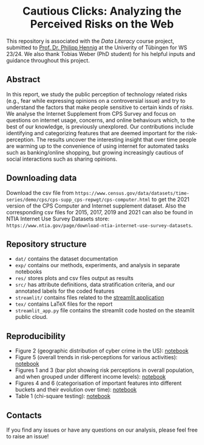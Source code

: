<h1 align="center">Cautious Clicks: Analyzing the Perceived Risks on the Web</h1>

This repository is associated with the _Data Literacy_ course project, submitted to [Prof. Dr. Philipp Hennig](https://uni-tuebingen.de/fakultaeten/mathematisch-naturwissenschaftliche-fakultaet/fachbereiche/informatik/lehrstuehle/methoden-des-maschinellen-lernens/personen/philipp-hennig/) at the Univerity of Tübingen for WS 23/24. We also 
thank Tobias Weber (PhD student) for his helpful inputs and guidance throughout this project.

## Abstract

In this report, we study 
the public perception of technology related risks (e.g., fear while expressing opinions on a controversial issue) 
and try to understand the factors that make people sensitive to certain kinds of _risks_. We 
analyse the Internet Supplement from CPS 
Survey and focus on questions on internet usage, concerns, and 
online behaviours which, to the best 
of our knowledge, is previously unexplored. Our contributions include identifying and categorizing features that are deemed important for the risk-perception. The results uncover the interesting insight that over time people are warming up to the convenience of using internet for automated tasks such as banking/online shopping, but growing increasingly cautious of social interactions such as sharing opinions.

## Downloading data
Download the csv file from `https://www.census.gov/data/datasets/time-series/demo/cps/cps-supp_cps-repwgt/cps-computer.html` to get the 2021 version of the CPS Computer 
and Internet supplement dataset. Also the corresponding csv files for 2015, 2017, 2019 and 2021 can also be found in NTIA Internet Use Survey Datasets store: 
`https://www.ntia.gov/page/download-ntia-internet-use-survey-datasets`.


## Repository structure
- `dat/` contains the dataset documentation
- `exp/` contains our methods, experiments, and analysis in separate notebooks
- `res/` stores plots and csv files output as results
- `src/` has attribute definitions, data stratification criteria, and our annotated labels for the coded features
- `streamlit/` contains files related to the [streamlit application](https://datalitproject1.streamlit.app/)
- `tex/` contains LaTeX files for the report
- `streamlit_app.py` file contains the streamlit code hosted on the steamlit public cloud.

## Reproducibility
- Figure 2 (geographic distribution of cyber crime in the US): [notebook](https://github.com/swag2198/data-literacy/blob/main/exp/Statewise_distribution.ipynb)
- Figure 5 (overall trends in risk-perceptions for various activities): [notebook](https://github.com/swag2198/data-literacy/blob/main/exp/Time_series_data.ipynb)
- Figures 1 and 3 (bar plot showing risk perceptions in overall population, and when grouped under different income levels): [notebook](https://github.com/swag2198/data-literacy/blob/main/exp/exp_AssociationBetweenVariables.ipynb)
- Figures 4 and 6 (categorisation of important features into different buckets and their evolution over time): [notebook](https://github.com/swag2198/data-literacy/blob/main/exp/XGB_feature_importance.ipynb)
- Table 1 (chi-square testing): [notebook](https://github.com/swag2198/data-literacy/blob/main/exp/exp_AssociationBetweenVariables.ipynb)


## Contacts
If you find any issues or have any questions on our analysis, please feel free to raise an issue! 

